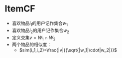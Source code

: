 # ItemCF

- 喜欢物品$i_1$的用户记作集合$w_1$
- 喜欢物品$i_2$的用户记作集合$w_2$
- 定义交集$v=W_1\cap W_2$
- 两个物品的相似度：
  - $sim(i_1,i_2)=\frac{|v|}{\sqrt{|w_1|\cdot|w_2|}}$
